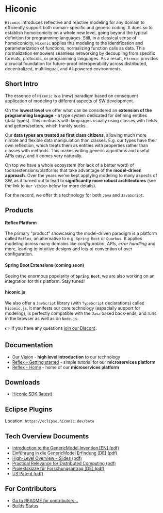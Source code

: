 # Hiconic

`Hiconic` introduces reflective and reactive modeling for any domain to efficiently support both domain-specific and generic coding. It does so to establish homoiconicity on a whole new level, going beyond the typical definition for programming languages. Still, in a classical sense of homoiconicity, `Hiconic` applies this modeling to the identification and parameterization of functions, normalizing function calls as data. This normalization empowers seamless networking by decoupling from specific formats, protocols, or programming languages. As a result, `Hiconic` provides a crucial foundation for future-proof interoperability across distributed, decentralized, multilingual, and AI-powered environments.

## Short Intro

The essence of `Hiconic` is a (new) paradigm based on consequent application of modeling to different aspects of SW development. 

On the **lowest level** we offer what can be considered an **extension of the programming language** - a type system dedicated for defining entities (data types). This contrasts with languages usually using classes with fields and getters/setters, which frankly sucks.

Our **data types are treated as first class citizens**, allowing much more nimble and flexible data manipulation than classes. E.g. our types have their own reflection, which treats them as entities with properties rather than classes with methods. This makes writing generic algorithms and useful APIs easy, and it comes very naturally.

On top we have a whole ecosystem (for lack of a better word) of tools/extensions/platforms that take advantage of the **model-driven approach**. Over the years we've kept applying modeling to many aspects of SW, as it turned out to lead to **significantly more robust architectures** (see the link to `Our Vision` below for more details).

For the record, we offer this technology for both `Java` and `JavaScript`.

## Products

#### Reflex Platform

The primary "product" showcasing the model-driven paradigm is a platform called `Reflex`, an alternative to e.g. `Spring Boot` or `Quarkus`. It applies modeling across many domains like _configuration_, _APIs_, _error handling_ and more, leading to intuitive designs and lots of convention of over configuration.

#### Spring Boot Extensions (coming soon)

Seeing the enormous popularity of **`Spring Boot`**, we are also working on an integration for this platform. Stay tuned!

#### hiconic.js

We also offer a `JavScript` library (with `TypeScript` declarations) called `hiconic.js`. It manifests our core technology (espacially support for modeling), is perfectly compatible with the `Java` based back-ends, and runs in the browser as well as on `Node.js`.

👉 If you have any questions [join our Discord](https://discord.gg/S4BVrpdAHz).


## Documentation
* [Our Vision](https://hiconic-os.github.io/hiconic.about/posts/vision.html) - **high level introduction** to our technology
* [Reflex - Getting started](https://hiconic-os.github.io/hiconic.platform.reflex/getting-started/getting-started.html) - simple tutorial for our **microservices platform**
* [Reflex - Home](https://hiconic-os.github.io/hiconic.platform.reflex/) - home of our **microservices platform**


## Downloads
* [Hiconic SDK (latest)](https://api.hiconic.dev/dowload-latest-artifact-part.php?groupId=tribefire.extension.setup&artifactId=hiconic-sdk&type=zip)


## Eclipse Plugins
Location: `https://eclipse.hiconic.dev/beta`


## Tech Overview Documents
* [Introduction to the GenericModel Invention [EN] (pdf)](https://hiconic-os.github.io/web-resources/technical-overview/gm-invention.en.pdf)
* [Einführung in die GenericModel Erfindung [DE] (pdf)](https://hiconic-os.github.io/web-resources/technical-overview/gm-invention.de.pdf)
* [High-Level Overview - Slides (pdf)](https://hiconic-os.github.io/web-resources/technical-overview/hiconic-highlevel-slides.pdf)
* [Practical Relevance for Distributed Computing (pdf)](https://hiconic-os.github.io/web-resources/technical-overview/relevance-for-distributed-computing.pdf)
* [Projektskizze für Forschungsantrag [DE] (pdf)](https://hiconic-os.github.io/web-resources/technical-overview/projektskizze.pdf)
* [US Patent (pdf)](https://patentimages.storage.googleapis.com/fb/43/c3/6a7041491ebdf8/US10095488.pdf)


## For Contributors

* [Go to README for contributors...](https://github.com/hiconic-os/.github/blob/main/profile/README-CONTRIBUTORS.md)
* [Builds Status](https://github.com/hiconic-os/.github/blob/main/profile/builds-status.md)
